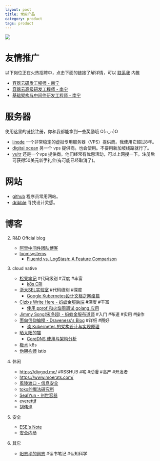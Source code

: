 ```yaml
---
layout: post
title: 常用产品
category: product
tags: product
---
```


![](https://cdn.kelu.org/blog/tags/tools.jpg)

# 友情推广

以下岗位正在火热招聘中，点击下面的链接了解详情，可以 [联系我](/me) 内推

* [容器云研发工程师 - 南宁](http://recruit.caih.com/positionDetail?id=241)
* [容器云高级研发工程师 - 南宁](http://recruit.caih.com/positionDetail?id=901)
* [基础架构与中间件研发工程师 - 南宁](http://recruit.caih.com/positionDetail?id=1121)

# 服务器

使用这里的链接注册，你和我都能拿到一些奖励哦 O(∩_∩)O 

* [linode](https://www.linode.com/?r=c4c86a6134a7ff2cb58f7b0cdeeb8295a71482d2) 一个非常稳定的虚拟专用服务器（VPS）提供商。我使用它超过8年。
* [digital ocean](https://m.do.co/c/f595b7f62cc7) 另一个 vps 提供商。也会使用。不要用新加坡线路就行了。
* [vultr](https://www.vultr.com/?ref=7308830) 还是一个vps 提供商。他们经常有优惠活动，可以上网搜一下。注册后可获得50美元新手礼金(有可能已经取消了)。

# 网站

* [github](https://github.com/kelvinblood) 程序员常用网站。
* [dribble](https://dribbble.com/) 寻找设计灵感。

# 博客

2. R&D Offcial blog 

   * [阿里中间件团队博客](http://jm.taobao.org/)
   * [loomsystems](https://www.loomsystems.com/blog)
     * [Fluentd vs. LogStash: A Feature Comparison](https://www.loomsystems.com/blog/single-post/2017/01/30/a-comparison-of-fluentd-vs-logstash-log-collector)
3. cloud native

   * [松果笔记](https://sycki.com/) #代码级别 #深度 #丰富
     * [k8s CRI](https://sycki.com/articles/kubernetes/k8s-cri)
   * [浙大SEL实验室](http://www.sel.zju.edu.cn/) #代码级别 #深度
     * [Google Kubernetes设计文档之网络篇](http://www.sel.zju.edu.cn/?p=353)
   * [Cizixs Write Here - 蚂蚁金服后端](http://cizixs.com/) #深度 #丰富
     * [使用 pprof 和火焰图调试 golang 应用](http://cizixs.com/2017/09/11/profiling-golang-program/)
   * [Jimmy Song(宋净超) - 蚂蚁金服布道师](https://jimmysong.io/) #入门 #布道 #实用 #操作
   * [面向信仰编程 - Draveness's Blog](https://draveness.me/) #详细 #图好
     * [谈 Kubernetes 的架构设计与实现原理](https://draveness.me/understanding-kubernetes)
   * [晒太阳的猫](https://zhengyinyong.com/)
     * [CoreDNS 使用与架构分析](https://zhengyinyong.com/coredns-basis.html)
   * [极术](https://jishu.io/) k8s
   * [伪架构师](https://blog.fleeto.us/) istio
   
3. 休闲
   * <https://diygod.me/> #RSSHUB #宅 #动漫 #高产 #开发者
   * <https://www.moerats.com/>
   * [風陵渡口 - 信息安全](https://thief.one/)
   * [toko的魔法研究所](http://toko.moe/)
   * [SealYun - 创世容器](http://lameleg.com/)
   * [everettjf](https://everettjf.github.io)
   * [胡伟煌](https://www.huweihuang.com/)
5. 安全
   * [ESE's Note](https://esebanana.github.io/)
   * [安全内参](https://www.secrss.com/)
6. 其它
   * [阳志平的网志](https://www.yangzhiping.com/) #读书笔记 #认知科学